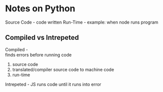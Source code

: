 # Notes on Python

Source Code - code written
Run-Time - example: when node runs program

## Compiled vs Intrepeted

Compiled -  
finds errors before running code
1. source code
2. translated/compiler source code to machine code
3. run-time

Intrepeted - 
JS runs code until it runs into error
